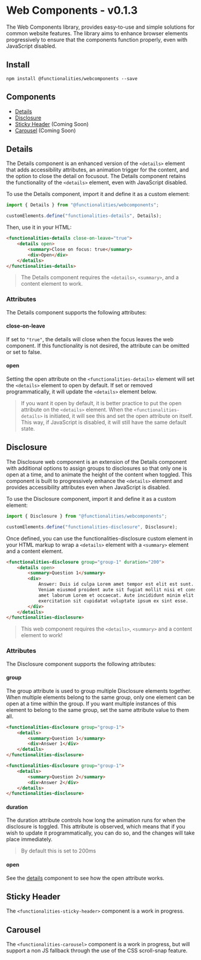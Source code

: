 # Web Components - v0.1.3

The Web Components library, provides easy-to-use and simple solutions for common website features. The library aims to enhance browser elements progressively to ensure that the components function properly, even with JavaScript disabled.

## Install

```
npm install @functionalities/webcomponents --save
```

## Components

- [Details](#details)
- [Disclosure](#disclosure)
- [Sticky Header](#sticky-header) (Coming Soon)
- [Carousel](#carousel) (Coming Soon)

## Details

The Details component is an enhanced version of the ``<details>`` element that adds accessibility attributes, an animation trigger for the content, and the option to close the detail on focusout. The Details component retains the functionality of the ``<details>`` element, even with JavaScript disabled.

To use the Details component, import it and define it as a custom element:

```typescript
import { Details } from "@functionalities/webcomponents";

customElements.define("functionalities-details", Details);
```

Then, use it in your HTML:

```html
<functionalities-details close-on-leave="true">
    <details open>
        <summary>Close on focus: true</summary>
        <div>Open</div>
    </details>
</functionalities-details>
```

> The Details component requires the ``<details>``, ``<summary>``, and a content element to work.

### Attributes

The Details component supports the following attributes:

#### close-on-leave

If set to ``"true"``, the details will close when the focus leaves the web component. If this functionality is not desired, the attribute can be omitted or set to false.

#### open

Setting the open attribute on the ``<functionalities-details>`` element will set the ``<details>`` element to open by default. If set or removed programmatically, it will update the ``<details>`` element below. 

> If you want it open by default, it is better practice to put the open attribute on the ``<details>`` element. When the ``<functionalities-details>`` is initiated, it will see this and set the open attribute on itself. This way, if JavaScript is disabled, it will still have the same default state.

## Disclosure

The Disclosure web component is an extension of the Details component with additional options to assign groups to disclosures so that only one is open at a time, and to animate the height of the content when toggled. This component is built to progressively enhance the ``<details>`` element and provides accessibility attributes even when JavaScript is disabled.

To use the Disclosure component, import it and define it as a custom element:

```typescript
import { Disclosure } from "@functionalities/webcomponents";

customElements.define("functionalities-disclosure", Disclosure);
```

Once defined, you can use the functionalities-disclosure custom element in your HTML markup to wrap a ``<details>`` element with a ``<summary>`` element and a content element.

```html
<functionalities-disclosure group="group-1" duration="200">
    <details open>
        <summary>Question 1</summary>
        <div>
            Answer: Duis id culpa Lorem amet tempor est elit est sunt.
            Veniam eiusmod proident aute sit fugiat mollit nisi et consequat
            amet laborum Lorem et occaecat. Aute incididunt minim elit amet
            exercitation sit cupidatat voluptate ipsum ex sint esse.
        </div>
    </details>
</functionalities-disclosure>
```

> This web component requires the ``<details>``, ``<summary>`` and a content element to work!

### Attributes

The Disclosure component supports the following attributes:

#### group

The group attribute is used to group multiple Disclosure elements together. When multiple elements belong to the same group, only one element can be open at a time within the group. If you want multiple instances of this element to belong to the same group, set the same attribute value to them all.

```html
<functionalities-disclosure group="group-1">
    <details>
        <summary>Question 1</summary>
        <div>Answer 1</div>
    </details>
</functionalities-disclosure>

<functionalities-disclosure group="group-1">
    <details>
        <summary>Question 2</summary>
        <div>Answer 2</div>
    </details>
</functionalities-disclosure>

```

#### duration

The duration attribute controls how long the animation runs for when the disclosure is toggled. This attribute is observed, which means that if you wish to update it programmatically, you can do so, and the changes will take place immediately.

> By default this is set to 200ms

#### open

See the [details](#details) component to see how the open attribute works.

## Sticky Header

The ``<functionalities-sticky-header>`` component is a work in progress.

## Carousel

The ``<functionalities-carousel>`` component is a work in progress, but will support a non JS fallback through the use of the CSS scroll-snap feature.